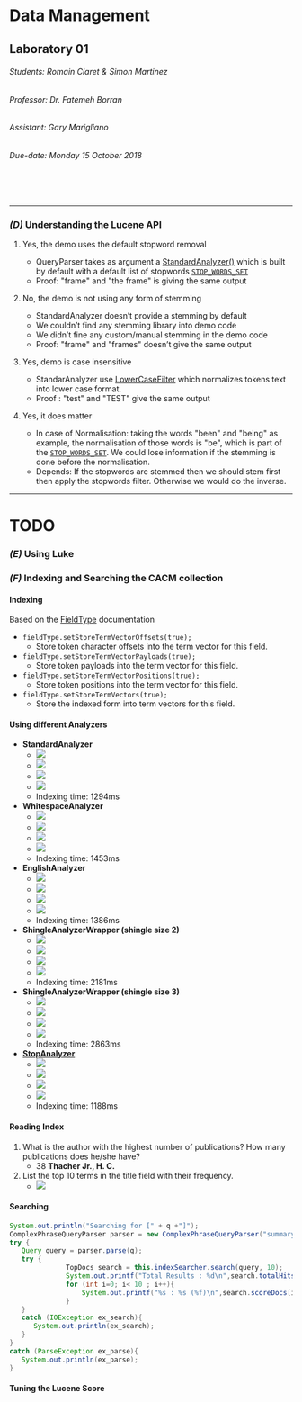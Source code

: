 # Data Management
## Laboratory 01
###### Students: *Romain Claret & Simon Martinez*
###### Professor: *Dr. Fatemeh Borran*
###### Assistant: *Gary Marigliano*
###### Due-date: *Monday 15 October 2018*
<br/><br/>

---

### *(D)* Understanding the Lucene API

1. Yes, the demo uses the default stopword removal
    - QueryParser takes as argument a [StandardAnalyzer()](http://lucene.apache.org/core/6_6_1/core/org/apache/lucene/analysis/standard/StandardAnalyzer.html?is-external=true) which is built by default with a default list of stopwords [`STOP_WORDS_SET`](http://lucene.apache.org/core/6_6_1/core/org/apache/lucene/analysis/standard/StandardAnalyzer.html#STOP_WORDS_SET)
    - Proof: "frame" and "the frame" is giving the same output

2. No, the demo is not using any form of stemming
    - StandardAnalyzer doesn’t provide a stemming by default
    - We couldn’t find any stemming library into demo code
    - We didn’t fine any custom/manual stemming in the demo code
    - Proof: "frame" and "frames" doesn’t give the same output

3. Yes, demo is case insensitive
    - StandarAnalyzer use [LowerCaseFilter](https://lucene.apache.org/core/6_1_0/analyzers-common/org/apache/lucene/analysis/core/LowerCaseFilter.html) which normalizes tokens text into lower case format.
    - Proof : "test" and "TEST" give the same output

4. Yes, it does matter
    - In case of Normalisation: taking the words "been" and "being" as example, the normalisation of those words is "be", which is part of the [`STOP_WORDS_SET`](http://lucene.apache.org/core/6_6_1/core/org/apache/lucene/analysis/standard/StandardAnalyzer.html#STOP_WORDS_SET). We could lose information if the stemming is done before the normalisation.
    - Depends: If the stopwords are stemmed then we should stem first then apply the stopwords filter. Otherwise we would do the inverse.

---
# TODO

### *(E)* Using Luke
### *(F)* Indexing and Searching the CACM collection
#### Indexing
Based on the [FieldType](http://lucene.apache.org/core/6_6_1/core/org/apache/lucene/document/FieldType.html) documentation 
- `fieldType.setStoreTermVectorOffsets(true);`
    - Store token character offsets into the term vector for this field.
- `fieldType.setStoreTermVectorPayloads(true);`
    - Store token payloads into the term vector for this field.
- `fieldType.setStoreTermVectorPositions(true);`
    - Store token positions into the term vector for this field.
- `fieldType.setStoreTermVectors(true);`
    - Store the indexed form into term vectors for this field.
#### Using different Analyzers
- **StandardAnalyzer**
    - ![](imgs/StandardAnalyzer-a.png)
    - ![](imgs/StandardAnalyzer-b.png)
    - ![](imgs/StandardAnalyzer-c.png)
    - ![](imgs/StandardAnalyzer-d.png)
    - Indexing time: 1294ms
- **WhitespaceAnalyzer**
    - ![](imgs/WhitespaceAnalyzer-a.png)
    - ![](imgs/WhitespaceAnalyzer-b.png)
    - ![](imgs/WhitespaceAnalyzer-c.png)
    - ![](imgs/WhitespaceAnalyzer-d.png)
    - Indexing time: 1453ms
- **EnglishAnalyzer**
    - ![](imgs/EnglishAnalyzer-a.png)
    - ![](imgs/EnglishAnalyzer-b.png)
    - ![](imgs/EnglishAnalyzer-c.png)
    - ![](imgs/EnglishAnalyzer-d.png)
    - Indexing time: 1386ms
- **ShingleAnalyzerWrapper (shingle size 2)**
    - ![](imgs/ShingleAnalyzerWrapper2-a.png)
    - ![](imgs/ShingleAnalyzerWrapper2-b.png)
    - ![](imgs/ShingleAnalyzerWrapper2-c.png)
    - ![](imgs/ShingleAnalyzerWrapper2-d.png)
    - Indexing time: 2181ms
- **ShingleAnalyzerWrapper (shingle size 3)**
    - ![](imgs/ShingleAnalyzerWrapper3-a.png)
    - ![](imgs/ShingleAnalyzerWrapper3-b.png)
    - ![](imgs/ShingleAnalyzerWrapper3-c.png)
    - ![](imgs/ShingleAnalyzerWrapper3-d.png)
    - Indexing time: 2863ms
- [**StopAnalyzer**](http://lucene.apache.org/core/2_9_4/api/all/org/apache/lucene/analysis/StopAnalyzer.html)
    - ![](imgs/StopAnalyzer-a.png)
    - ![](imgs/StopAnalyzer-b.png)
    - ![](imgs/StopAnalyzer-c.png)
    - ![](imgs/StopAnalyzer-d.png)
    - Indexing time: 1188ms
#### Reading Index
1. What is the author with the highest number of publications? How many publications does he/she have?
    - 38 **Thacher Jr., H. C.**
2. List the top 10 terms in the title field with their frequency.
    - ![](imgs/top-10-titles.png)
#### Searching

```java
System.out.println("Searching for [" + q +"]");
ComplexPhraseQueryParser parser = new ComplexPhraseQueryParser("summary",this.analyzer);
try {
   Query query = parser.parse(q);
   try {
              TopDocs search = this.indexSearcher.search(query, 10);
              System.out.printf("Total Results : %d\n",search.totalHits);
              for (int i=0; i< 10 ; i++){
                  System.out.printf("%s : %s (%f)\n",search.scoreDocs[i].doc,this.indexReader.document(search.scoreDocs[i].doc).get("title"),search.scoreDocs[i].score);
              }
   }
   catch (IOException ex_search){
      System.out.println(ex_search);
   }
}
catch (ParseException ex_parse){
   System.out.println(ex_parse);
}
```

#### Tuning the Lucene Score
